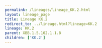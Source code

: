 ```yaml
---
permalink: /lineages/lineage_KK.2.html
layout: lineage_page
title: Lineage KK.2
redirect_to: ../lineage.html?lineage=KK.2
lineage: KK.2
parent: XBB.1.5.102.1.1.8
children: ['KK.2']
---
```

